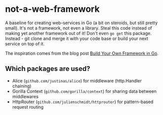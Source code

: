 not-a-web-framework
===================

A baseline for creating web-services in Go (a bit on steroids, but still pretty small). It's not a framework, not even a library. Steal this code instead of making yet another framework out of it! Don't even `go get` this package. Instead - git clone and merge it with your code base or build your next service on top of it.

The inspiration comes from the blog post [Build Your Own Framework in Go](http://nicolasmerouze.com/build-web-framework-golang/).

## Which packages are used?

 * Alice (`github.com/justinas/alice`) for middleware (http.Handler chaining)
 * Gorilla Context (`github.com/gorilla/context`) for sharing data between middlewares
 * HttpRouter (`github.com/julienschmidt/httprouter`) for pattern-based request routing
